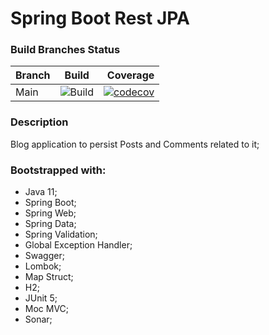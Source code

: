 # Spring Boot Rest JPA

### Build Branches Status

| Branch        | Build         | Coverage  |
| ------------- |:-------------:| ---------:|
| Main          | ![Build](https://github.com/oseasjs/springboot-rest-api/workflows/CI/badge.svg?branch=main)  | [![codecov](https://codecov.io/gh/oseasjs/springboot-rest-api/branch/main/graph/badge.svg)](https://codecov.io/gh/oseasjs/springboot-rest-api/branch/main) |

### Description

Blog application to persist Posts and Comments related to it;  

### Bootstrapped with:

- Java 11;
- Spring Boot;
- Spring Web;
- Spring Data;
- Spring Validation;
- Global Exception Handler;
- Swagger;
- Lombok;
- Map Struct;
- H2;
- JUnit 5;
- Moc MVC;
- Sonar;

